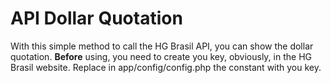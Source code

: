 # API Dollar Quotation

With this simple method to call the HG Brasil API, you can show the dollar quotation.
**Before** using, you need to create you key, obviously, in the HG Brasil website.
Replace in app/config/config.php the constant with you key.
